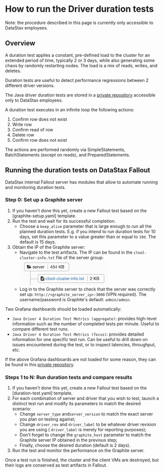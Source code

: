 # How to run the Driver duration tests

Note: the procedure described in this page is currently only accessible to DataStax employees.

## Overview

A duration test applies a constant, pre-defined load to the cluster for an extended period of time,
typically 2 or 3 days, while also generating some chaos by randomly restarting nodes. The load is
a mix of reads, writes, and deletes.

Duration tests are useful to detect performance regressions between 2 different driver versions.

The Java driver duration tests are stored in a [private
repository](https://github.com/riptano/driver-examples/tree/java-driver-4.x/java/durationTest/)
accessible only to DataStax employees.

A duration test executes in an infinite loop the following actions:

1. Confirm row does not exist
2. Write row
3. Confirm read of row
4. Delete row
5. Confirm row does not exist

The actions are performed randomly via SimpleStatements, BatchStatements (except on reads), and
PreparedStatements.

## Running the duration tests on DataStax Fallout

DataStax internal Fallout server has modules that allow to automate running and monitoring duration
tests.

### Step 0: Set up a Graphite server

1. If you haven't done this yet, create a new Fallout test based on the [graphite-setup.yaml] 
   template.
2. Run the test and wait for its successful completion.
    * Choose a `keep_alive` parameter that is large enough to run all the planned duration tests. 
      E.g. if you intend to run duration tests for 10 days, set this parameter to a value greater 
      than or equal to `10d`. The default is 15 days.
3. Obtain the IP of the Graphite server:
    * Navigate to the test artifacts. The IP can be found in the `ctool-cluster-info.txt` file of 
      the server group:
      ![ctool-cluster-info](ctool-cluster-info.png)
    * Log in to the Graphite server to check that the server was correctly set up: 
      `http://<graphite_server_ip>:3000` (VPN required).
      The username/password is Graphite's default: `admin/admin`. 
      
Two Grafana dashboards should be loaded automatically:

* `Java Driver 4 Duration Test Metrics (aggregate)`: provides high-level information such as
  the number of completed tests per minute. Useful to compare different test runs.
* `Java Driver 4 Duration Test Metrics (focus)`: provides detailed information for one specific
  test run. Can be useful to drill down on issues encountered during the test, or to inspect
  latencies, throughput, etc.

If the above Grafana dashboards are not loaded for some reason, they can be found in this [private
repository](https://github.com/riptano/testeng-devtools/tree/master/duration-tests/java/grafana).

### Steps 1 to N: Run duration tests and compare results

1. If you haven't done this yet, create a new Fallout test based on the [duration-test.yaml] 
   template.
2. For each combination of server and driver that you wish to test, launch a distinct test run and 
   modify its parameters to match the desired scenario:
    * Change `server_type` and`server_version` to match the exact server you plan on testing 
      against;
    * Change `driver_rev` and `driver_label` to be whatever driver revision you are using (
      `driver_label` is merely for reporting purposes);
    * Don't forget to change the `graphite_host` parameter to match the Graphite server IP obtained
      in the previous step;
    * Finally, choose the desired duration (default is 2 days).
3. Run the test and monitor the performance on the Graphite server.

Once a test run is finished, the cluster and the client VMs are destroyed, but their logs are
conserved as test artifacts in Fallout.
